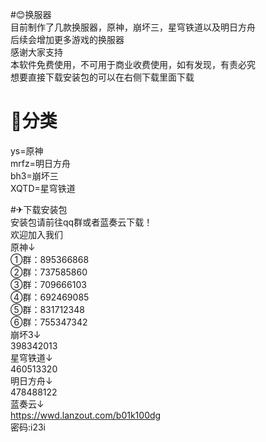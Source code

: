 #😊换服器  
目前制作了几款换服器，原神，崩坏三，星穹铁道以及明日方舟  
后续会增加更多游戏的换服器  
感谢大家支持  
本软件免费使用，不可用于商业收费使用，如有发现，有责必究  
想要直接下载安装包的可以在右侧下载里面下载  
# 🌳分类  
ys=原神   
mrfz=明日方舟  
bh3=崩坏三  
XQTD=星穹铁道  
  
#✈下载安装包  
安装包请前往qq群或者蓝奏云下载！  
欢迎加入我们  
原神↓  
①群：895366868  
②群：737585860  
③群：709666103  
④群：692469085  
⑤群：831712348  
⑥群：755347342  
崩坏3↓  
398342013  
星穹铁道↓  
460513320  
明日方舟↓  
478488122  
蓝奏云↓  
https://wwd.lanzout.com/b01k100dg  
密码:i23i  
